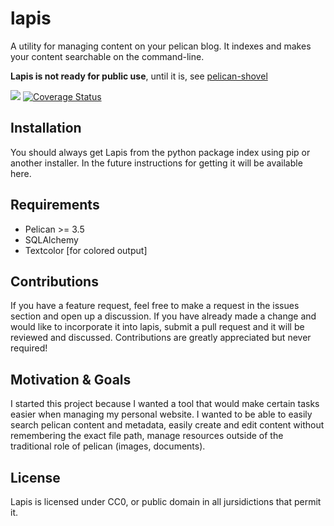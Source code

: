 # lapis

A utility for managing content on your pelican blog. It indexes and makes your content searchable on the command-line.

**Lapis is not ready for public use**, until it is, see [pelican-shovel](https://github.com/dandesousa/pelican-shovel)

![](https://travis-ci.org/dandesousa/lapis.svg?branch=master) [![Coverage Status](https://coveralls.io/repos/dandesousa/Lapis/badge.svg)](https://coveralls.io/r/dandesousa/Lapis)

## Installation

You should always get Lapis from the python package index using pip or another installer. In the future instructions for getting it will be available here.

## Requirements

* Pelican >= 3.5
* SQLAlchemy
* Textcolor [for colored output]

## Contributions

If you have a feature request, feel free to make a request in the issues section and open up a discussion. If you have already made a change and would like to incorporate it into lapis, submit a pull request and it will be reviewed and discussed. Contributions are greatly appreciated but never required!

## Motivation & Goals

I started this project because I wanted a tool that would make certain tasks easier when managing my personal website. I wanted to be able to easily search pelican content and metadata, easily create and edit content without remembering the exact file path, manage resources outside of the traditional role of pelican (images, documents).

## License

Lapis is licensed under CC0, or public domain in all jursidictions that permit it.
